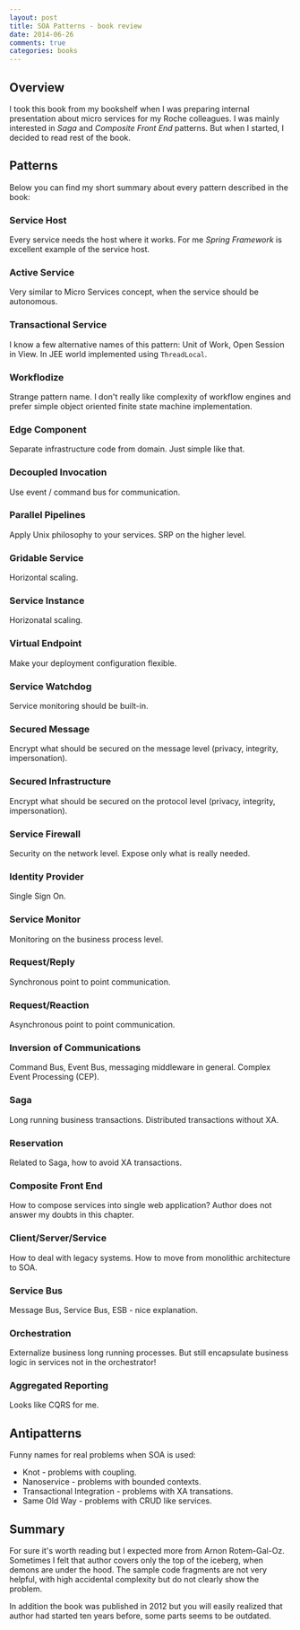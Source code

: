 ```yaml
---
layout: post
title: SOA Patterns - book review
date: 2014-06-26
comments: true
categories: books
---
```


## Overview

I took this book from my bookshelf when I was preparing internal presentation about micro services for my Roche colleagues.
I was mainly interested in _Saga_ and _Composite Front End_ patterns. But when I started, I decided to read rest of the book.

## Patterns

Below you can find my short summary about every pattern described in the book:

### Service Host

Every service needs the host where it works. For me _Spring Framework_ is excellent example of the service host.

### Active Service

Very similar to Micro Services concept, when the service should be autonomous.

### Transactional Service

I know a few alternative names of this pattern: Unit of Work, Open Session in View. In JEE world implemented using `ThreadLocal`.

### Workflodize

Strange pattern name. I don't really like complexity of workflow engines and prefer simple object oriented finite state machine implementation. 

### Edge Component

Separate infrastructure code from domain. Just simple like that.

### Decoupled Invocation

Use event / command bus for communication. 

### Parallel Pipelines

Apply Unix philosophy to your services. SRP on the higher level.

### Gridable Service

Horizontal scaling.

### Service Instance

Horizonatal scaling. 

### Virtual Endpoint

Make your deployment configuration flexible. 

### Service Watchdog

Service monitoring should be built-in.

### Secured Message

Encrypt what should be secured on the message level (privacy, integrity, impersonation).

### Secured Infrastructure

Encrypt what should be secured on the protocol level (privacy, integrity, impersonation).

### Service Firewall 

Security on the network level. Expose only what is really needed.

### Identity Provider

Single Sign On.

### Service Monitor

Monitoring on the business process level.

### Request/Reply 

Synchronous point to point communication.

### Request/Reaction

Asynchronous point to point communication.

### Inversion of Communications

Command Bus, Event Bus, messaging middleware in general. Complex Event Processing (CEP).

### Saga

Long running business transactions. Distributed transactions without XA.

### Reservation

Related to Saga, how to avoid XA transactions.

### Composite Front End

How to compose services into single web application? Author does not answer my doubts in this chapter.

### Client/Server/Service

How to deal with legacy systems. How to move from monolithic architecture to SOA.

### Service Bus

Message Bus, Service Bus, ESB - nice explanation.

### Orchestration

Externalize business long running processes. But still encapsulate business logic in services not in the orchestrator!

### Aggregated Reporting

Looks like CQRS for me.

## Antipatterns

Funny names for real problems when SOA is used:

* Knot - problems with coupling.
* Nanoservice - problems with bounded contexts.
* Transactional Integration - problems with XA transations.
* Same Old Way - problems with CRUD like services.

## Summary

For sure it's worth reading but I expected more from Arnon Rotem-Gal-Oz. 
Sometimes I felt that author covers only the top of the iceberg, when demons are under the hood.
The sample code fragments are not very helpful, with high accidental complexity but do not clearly show the problem. 


In addition the book was published in 2012 but you will easily realized that author had started ten years before, some parts seems to be outdated.